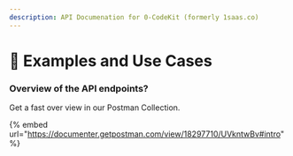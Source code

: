 ```yaml
---
description: API Documenation for 0-CodeKit (formerly 1saas.co)
---
```


# 🎇 Examples and Use Cases

### Overview of the API endpoints?

Get a fast over view in our Postman Collection.

{% embed url="https://documenter.getpostman.com/view/18297710/UVkntwBv#intro" %}
